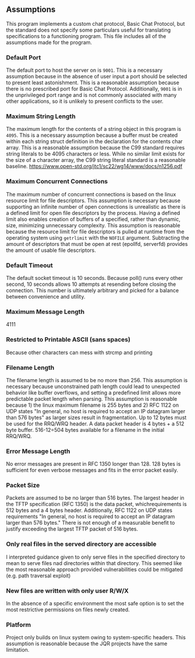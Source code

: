 ## Assumptions

This program implements a custom chat protocol, Basic Chat Protocol, but the standard does not specify some particulars useful for translating
specifications
to a functioning program. This file includes all of the assumptions made for the program.

### Default Port

The default port to host the server on is `9001`. This is a necessary assumption because in the absence
of user input a port should be selected to present least astonishment. This is a reasonable assumption
because there is no prescribed port for Basic Chat Protocol. Additionally, `9001` is in the unprivileged port range
and is not commonly associated with many other applications, so it is unlikely to present conflicts to the user.

### Maximum String Length

The maximum length for the contents of a string object in this program is `4095`. This is a necessary assumption
because a buffer must be created within each string struct definition in the declaration for the contents char array.
This is a reasonable assumption because the C99 standard requires string literals to be 4095 characters or less. While
no similar limit exists for the size of a character array, the C99 string literal standard is a reasonable baseline.
https://www.open-std.org/jtc1/sc22/wg14/www/docs/n1256.pdf

### Maximum Concurrent Connections

The maximum number of concurrent connections is based on the linux resource limit for file descriptors. This assumption
is necessary because supporting an infinite number of open connections is unrealistic as there is a defined limit for
open file descriptors by the process. Having a defined limit also enables creation of buffers of a specified, rather
than dynamic, size, minimizing unnecessary complexity. This assumption is reasonable because the resource limit for
file descriptors is pulled at runtime from the operating system using `getrlimit` with the `NOFILE` argument. Subtracting
the amount of descriptors that must be open at rest (epollfd, serverfd) provides the amount of usable file descriptors.

### Default Timeout

The default socket timeout is 10 seconds. Because poll() runs every other second,
10 seconds allows 10 attempts at resending before closing the connection. This number is ultimately arbitrary
and picked for a balance between convenience and utility.

### Maximum Message Length

4111

### Restricted to Printable ASCII (sans spaces)

Because other characters can mess with strcmp and printing

### Filename Length

The filename length is assumed to be no more than 256. This assumption is necessary because unconstrained path length
could lead to unexpected behavior like buffer overflows, and setting a predefined limit allows more predictable packet
length when parsing. This assumption is reasonable because 1) the linux maximum filename is 255 bytes and 2) RFC 1122 on
UDP states "In general, no host is required to accept an IP datagram larger than 576 bytes" as larger sizes result in
fragmentation. Up to 12 bytes must be used for the RRQ/WRQ header. A data packet header is 4 bytes + a 512 byte buffer.
516-12=504 bytes available for a filename in the initial RRQ/WRQ.

### Error Message Length

No error messages are present in RFC 1350 longer than 128. 128 bytes
is sufficient for even verbose messages and fits in the error packet easily.

### Packet Size

Packets are assumed to be no larger than 516 bytes. The largest header
in the TFTP specification (RFC 1350) is the data packet, whichrequirements
is 512 bytes and a 4 bytes header. Additionally, RFC 1122 on UDP states requirements
"In general, no host is required to accept an IP datagram larger than 576 bytes."
There is not enough of a measurable benefit to justify exceeding the largest TFTP packet of 516 bytes.

### Only real files in the served directory are accessible

I interpreted guidance given to only serve files in the specified directory to
mean to serve files nad directories within that directory. This seemed like the most
reasonable approach provided vulnerabilities could be mitigated (e.g. path traversal exploit)

### New files are written with only user R/W/X

In the absence of a specific environment the most safe option is to set the most
restrictive permissions on files newly created.

### Platform

Project only builds on linux system owing to system-specific headers. This assumption
is reasonable because the JQR projects have the same limitation.